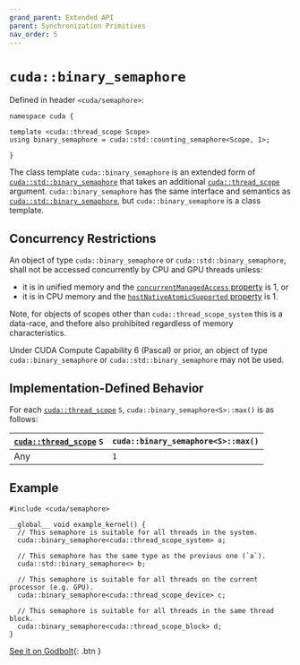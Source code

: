 ```yaml
---
grand_parent: Extended API
parent: Synchronization Primitives
nav_order: 5
---
```


# `cuda::binary_semaphore`

Defined in header `<cuda/semaphore>`:

```cuda
namespace cuda {

template <cuda::thread_scope Scope>
using binary_semaphore = cuda::std::counting_semaphore<Scope, 1>;

}
```

The class template `cuda::binary_semaphore` is an extended form of
  [`cuda::std::binary_semaphore`] that takes an additional
  [`cuda::thread_scope`] argument.
`cuda::binary_semaphore` has the same interface and semantics as
  [`cuda::std::binary_semaphore`], but `cuda::binary_semaphore` is a class
  template.

## Concurrency Restrictions

An object of type `cuda::binary_semaphore` or `cuda::std::binary_semaphore`,
  shall not be accessed concurrently by CPU and GPU threads unless:
- it is in unified memory and the [`concurrentManagedAccess` property] is 1, or
- it is in CPU memory and the [`hostNativeAtomicSupported` property] is 1.

Note, for objects of scopes other than `cuda::thread_scope_system` this is a
  data-race, and thefore also prohibited regardless of memory characteristics.

Under CUDA Compute Capability 6 (Pascal) or prior, an object of type
  `cuda::binary_semaphore` or `cuda::std::binary_semaphore` may not be used.

## Implementation-Defined Behavior

For each [`cuda::thread_scope`] `S`, `cuda::binary_semaphore<S>::max()` is as
  follows:

| [`cuda::thread_scope`] `S` | `cuda::binary_semaphore<S>::max()` |
|----------------------------|------------------------------------|
| Any                        | `1`                                |

## Example

```cuda
#include <cuda/semaphore>

__global__ void example_kernel() {
  // This semaphore is suitable for all threads in the system.
  cuda::binary_semaphore<cuda::thread_scope_system> a;

  // This semaphore has the same type as the previous one (`a`).
  cuda::std::binary_semaphore<> b;

  // This semaphore is suitable for all threads on the current processor (e.g. GPU).
  cuda::binary_semaphore<cuda::thread_scope_device> c;

  // This semaphore is suitable for all threads in the same thread block.
  cuda::binary_semaphore<cuda::thread_scope_block> d;
}
```

[See it on Godbolt](https://godbolt.org/z/eKfjYYz58){: .btn }


[`cuda::thread_scope`]: ../memory_model.md

[`cuda::std::binary_semaphore`]: https://en.cppreference.com/w/cpp/thread/binary_semaphore

[`concurrentManagedAccess` property]: https://docs.nvidia.com/cuda/cuda-runtime-api/structcudaDeviceProp.html#structcudaDeviceProp_116f9619ccc85e93bc456b8c69c80e78b
[`hostNativeAtomicSupported` property]: https://docs.nvidia.com/cuda/cuda-runtime-api/structcudaDeviceProp.html#structcudaDeviceProp_1ef82fd7d1d0413c7d6f33287e5b6306f
